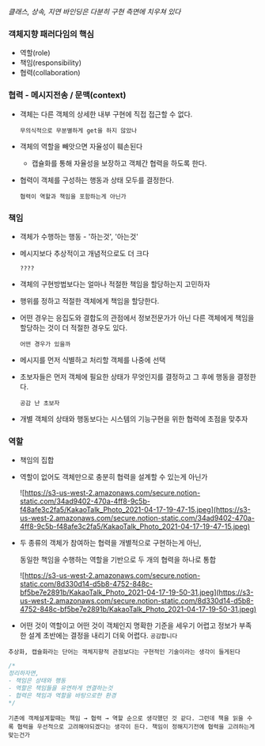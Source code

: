 *클래스, 상속, 지연 바인딩은 다분히 구현 측면에 치우쳐 있다*

### 객체지향 패러다임의 핵심

- 역할(role)
- 책임(responsibility)
- 협력(collaboration)

### 협력 - 메시지전송 / 문맥(context)

- 객체는 다른 객체의 상세한 내부 구현에 직접 접근할 수 없다.

    `무의식적으로 무분별하게 get을 하지 않았나`

- 객체의 역할을 빼앗으면 자율성이 훼손된다
    - 캡슐화를 통해 자율성을 보장하고 객체간 협력을 하도록 한다.
- 협력이 객체를 구성하는 행동과 상태 모두를 결정한다.

    `협력이 역할과 책임을 포함하는게 아닌가`

### 책임

- 객체가 수행하는 행동 - '하는것', '아는것'
- 메시지보다 추상적이고 개념적으로도 더 크다

    `????`

- 객체의 구현방법보다는 얼마나 적절한 책임을 할당하는지 고민하자
- 행위를 정하고 적절한 객체에게 책임을 할당한다.
- 어떤 경우는 응집도와 결합도의 관점에서 정보전문가가 아닌 다른 객체에게 책임을 할당하는 것이 더 적절한 경우도 있다.

    `어떤 경우가 있을까`

- 메시지를 먼저 식별하고 처리할 객체를 나중에 선택
- 초보자들은 먼저 객체에 필요한 상태가 무엇인지를 결정하고 그 후에 행동을 결정한다.

    `공감 난 초보자`

- 개별 객체의 상태와 행동보다는 시스템의 기능구현을 위한 협력에 초점을 맞추자

### 역할

- 책임의 집합
- 역할이 없어도 객체만으로 충분히 협력을 설계할 수 있는게 아닌가

    ![https://s3-us-west-2.amazonaws.com/secure.notion-static.com/34ad9402-470a-4ff8-9c5b-f48afe3c2fa5/KakaoTalk_Photo_2021-04-17-19-47-15.jpeg](https://s3-us-west-2.amazonaws.com/secure.notion-static.com/34ad9402-470a-4ff8-9c5b-f48afe3c2fa5/KakaoTalk_Photo_2021-04-17-19-47-15.jpeg)

- 두 종류의 객체가 참여하는 협력을 개별적으로 구현하는게 아닌,

    동일한 책임을 수행하는 역할을 기반으로 두 개의 협력을 하나로 통합

    ![https://s3-us-west-2.amazonaws.com/secure.notion-static.com/8d330d14-d5b8-4752-848c-bf5be7e2891b/KakaoTalk_Photo_2021-04-17-19-50-31.jpeg](https://s3-us-west-2.amazonaws.com/secure.notion-static.com/8d330d14-d5b8-4752-848c-bf5be7e2891b/KakaoTalk_Photo_2021-04-17-19-50-31.jpeg)

- 어떤 것이 역할이고 어떤 것이 객체인지 명확한 기준을 세우기 어렵고 정보가 부족한 설계 초반에는 결정을 내리기 더욱 어렵다. `공감합니다`

`추상화, 캡슐화라는 단어는 객체지향적 관점보다는 구현적인 기술이라는 생각이 들게된다`

```java
/*
정리하자면,
- 책임은 상태와 행동
- 역할은 책임들을 유연하게 연결하는것
- 협력은 책임과 역할을 바탕으로한 환경
*/
```

`기존에 객체설계할때는 책임 → 협력 → 역할 순으로 생각했던 것 같다. 그런데 책을 읽을 수록 협력을 우선적으로 고려해야되겠다는 생각이 든다. 책임이 정해지기전에 협력을 고려하는게 맞는건가`
